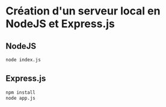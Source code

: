 # Création d'un serveur local en NodeJS et Express.js

## NodeJS

```bash
node index.js
````

## Express.js

```bash
npm install 
node app.js
````